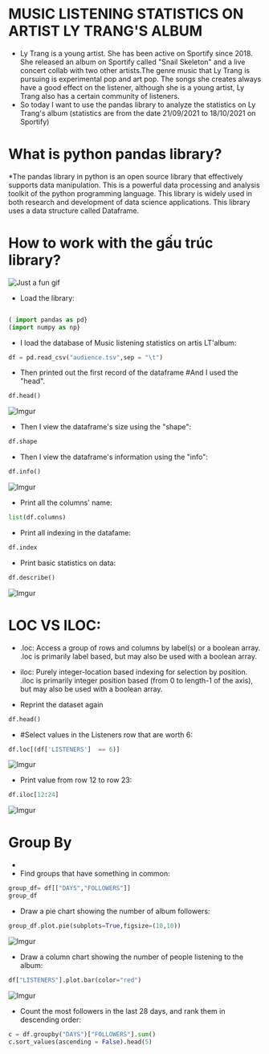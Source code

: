 # MUSIC LISTENING STATISTICS ON ARTIST LY TRANG'S ALBUM
* Ly Trang is a young artist. She has been active on Sportify since 2018. She released an album on Sportify called "Snail Skeleton" and a live concert collab with two other artists.The genre music that Ly Trang is pursuing is experimental pop and art pop. The songs she creates always have a good effect on the listener, although she is a young artist, Ly Trang also has a certain community of listeners.
* So today I want to use the pandas library to analyze the statistics on Ly Trang's album (statistics are from the date 21/09/2021 to 18/10/2021 on Sportify)
# What is python pandas library?
*The pandas library in python is an open source library that effectively supports data manipulation. This is a powerful data processing and analysis toolkit of the python programming language. This library is widely used in both research and development of data science applications. This library uses a data structure called Dataframe.
# How to work with the gấu trúc library?
![Just a fun gif](https://media.giphy.com/media/PiQejEf31116URju4V/giphy.gif)

* Load the library:
```py

( import pandas as pd}
(import numpy as np}
```

* I load the database of Music listening statistics on artis LT'album:
```py
df = pd.read_csv("audience.tsv",sep = "\t")
```

* Then printed out the first record of the dataframe 
#And I used the "head".
```py
df.head()
```
![Imgur](https://i.imgur.com/3gtOpMR.jpg)

* Then I view the dataframe's size using the "shape":
```py
df.shape
```
* Then I view the dataframe's information using the "info":
```py
df.info()
```
![Imgur](https://i.imgur.com/C8B1wHk.jpg)
* Print all the columns' name:
```py
list(df.columns)
```
* Print all indexing in the datafame:
```py
df.index
```
* Print basic statistics on data:
```py
df.describe()
```
![Imgur](https://i.imgur.com/rDAga5B.jpg)

# LOC VS ILOC:
* .loc: Access a group of rows and columns by label(s) or a boolean array.
.loc is primarily label based, but may also be used with a boolean array.
* iloc: Purely integer-location based indexing for selection by position.
.iloc is primarily integer position based (from 0 to length-1 of the axis), but may also be used with a boolean array.

* Reprint the dataset again
```py
df.head()
```
* #Select values in the Listeners row that are worth 6:
```py
df.loc[(df['LISTENERS']  == 6)]
```
![Imgur](https://i.imgur.com/gAQeLio.jpg)

* Print value from row 12 to row 23:
```py
df.iloc[12:24]
```
![Imgur](https://i.imgur.com/f3ejH6K.png)

# Group By
* 
* Find groups that have something in common:
```py
group_df= df[["DAYS","FOLLOWERS"]] 
group_df
```
* Draw a pie chart showing the number of album followers:
```py
group_df.plot.pie(subplots=True,figsize=(10,10))
```
![Imgur](https://i.imgur.com/FmXN0Ic.png)
* Draw a column chart showing the number of people listening to the album:
```py
df["LISTENERS"].plot.bar(color="red")
```
![Imgur](https://i.imgur.com/by8cswe.jpg)
* Count the most followers in the last 28 days, and rank them in descending order:
```py
c = df.groupby("DAYS")["FOLLOWERS"].sum()
c.sort_values(ascending = False).head(5)
```



